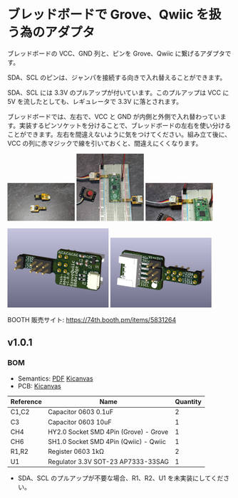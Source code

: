 # ブレッドボードで Grove、Qwiic を扱う為のアダプタ

ブレッドボードの VCC、GND 列と、ピンを Grove、Qwiic に繋げるアダプタです。

SDA、SCL のピンは、ジャンパを接続する向きで入れ替えることができます。

SDA、SCL には 3.3V のプルアップが付いています。このプルアップは VCC に 5V を流したとしても、レギュレータで 3.3V に落とされます。

ブレッドボードでは、左右で、VCC と GND が内側と外側で入れ替わっています。実装するピンソケットを分けることで、ブレッドボードの左右を使い分けることができます。左右を間違えないように気をつけてください。組み立て後に、VCC の列に赤マジックで線を引いておくと、間違えにくくなります。

<img src="./photo0.jpg" width=30%/> <img src="./photo1.jpg" width=30%/> <img src="./photo2.jpg" width=30%/>

<img src="./3d_render-1.png" width=45%/> <img src="./3d_render-2.png" width=45%/>

BOOTH 販売サイト: https://74th.booth.pm/items/5831264

## v1.0.1

### BOM

- Semantics: [PDF](./grove_qwiic_breadboard_bridge-v1.0.1-semantics.pdf) [Kicanvas](https://kicanvas.org/?github=https%3A%2F%2Fgithub.com%2F74th%2F74th-open-source-hardware-projects%2Fblob%2Fmain%2Fgrove_qwiic_breadboard_bridge%2Fgrove_qwiic_breadboard_bridge.kicad_sch)
- PCB: [Kicanvas](https://kicanvas.org/?github=https%3A%2F%2Fgithub.com%2F74th%2F74th-open-source-hardware-projects%2Fblob%2Fmain%2Fgrove_qwiic_breadboard_bridge%2Fgrove_qwiic_breadboard_bridge.kicad_pcb)

| Reference | Name                                  | Quantity |
| --------- | ------------------------------------- | -------- |
| C1,C2     | Capacitor 0603 0.1uF                  | 2        |
| C3        | Capacitor 0603 10uF                   | 1        |
| CH4       | HY2.0 Socket SMD 4Pin (Grove) - Grove | 1        |
| CH6       | SH1.0 Socket SMD 4Pin (Qwiic) - Qwiic | 1        |
| R1,R2     | Register 0603 1kΩ                     | 2        |
| U1        | Regulator 3.3V SOT-23 AP7333-33SAG    | 1        |

- SDA、SCL のプルアップが不要な場合、R1、R2、U1 を未実装にしてください。
